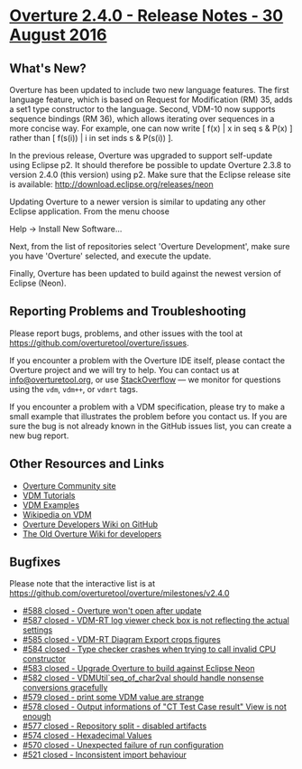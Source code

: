 
# [Overture 2.4.0 - Release Notes - 30 August 2016](https://github.com/overturetool/overture/milestones/v2.4.0)



## What's New?

Overture has been updated to include two new language features. The first language feature, which is based on Request for Modification (RM) 35, adds a set1 type constructor to the language. Second, VDM-10 now supports sequence bindings (RM 36), which allows iterating over sequences in a more concise way. For example, one can now write [ f(x) | x in seq s & P(x) ] rather than [ f(s(i)) | i in set inds s & P(s(i)) ].

In the previous release, Overture was upgraded to support self-update using Eclipse p2. It should therefore be possible to update Overture 2.3.8 to version 2.4.0 (this version) using p2. Make sure that the Eclipse release site is available: http://download.eclipse.org/releases/neon

Updating Overture to a newer version is similar to updating any other Eclipse application. From the menu choose

Help -> Install New Software...

Next, from the list of repositories select 'Overture Development', make sure you have 'Overture' selected, and execute the update.

Finally, Overture has been updated to build against the newest version of Eclipse (Neon).

## Reporting Problems and Troubleshooting

Please report bugs, problems, and other issues with the tool at <https://github.com/overturetool/overture/issues>.

If you encounter a problem with the Overture IDE itself, please contact the Overture project and we will try to help.  You can contact us at info@overturetool.org, or use [StackOverflow](http://stackoverflow.com/questions/tagged/vdm%2b%2b) — we monitor for questions using the `vdm`, `vdm++`, or `vdmrt` tags.

If you encounter a problem with a VDM specification, please try to make a small example that illustrates the problem before you contact us.  If you are sure the bug is not already known in the GitHub issues list, you can create a new bug report.


## Other Resources and Links

* [Overture Community site](http://www.overturetool.org)
* [VDM Tutorials](http://overturetool.org/documentation/tutorials.html)
* [VDM Examples](http://overturetool.org/download/examples/)
* [Wikipedia on VDM](http://en.wikipedia.org/wiki/Vienna_Development_Method)
* [Overture Developers Wiki on GitHub](https://github.com/overturetool/overture/wiki/)
* [The Old Overture Wiki for developers](http://wiki.overturetool.org)


## Bugfixes

Please note that the interactive list is at <https://github.com/overturetool/overture/milestones/v2.4.0>
* [#588 closed - Overture won't open after update](https://github.com/overturetool/overture/issues/588)
* [#587 closed - VDM-RT log viewer check box is not reflecting the actual settings](https://github.com/overturetool/overture/issues/587)
* [#585 closed - VDM-RT Diagram Export crops figures](https://github.com/overturetool/overture/issues/585)
* [#584 closed - Type checker crashes when trying to call invalid CPU constructor](https://github.com/overturetool/overture/issues/584)
* [#583 closed - Upgrade Overture to build against Eclipse Neon](https://github.com/overturetool/overture/issues/583)
* [#582 closed - VDMUtil`seq_of_char2val should handle nonsense conversions gracefully](https://github.com/overturetool/overture/issues/582)
* [#579 closed - print some VDM value are strange](https://github.com/overturetool/overture/issues/579)
* [#578 closed - Output informations of "CT Test Case result" View is not enough](https://github.com/overturetool/overture/issues/578)
* [#577 closed - Repository split - disabled artifacts](https://github.com/overturetool/overture/issues/577)
* [#574 closed - Hexadecimal Values](https://github.com/overturetool/overture/issues/574)
* [#570 closed - Unexpected failure of run configuration](https://github.com/overturetool/overture/issues/570)
* [#521 closed - Inconsistent import behaviour](https://github.com/overturetool/overture/issues/521)
